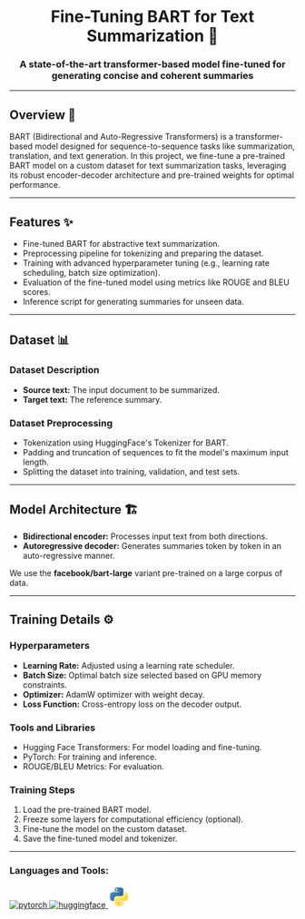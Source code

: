 <h1 align="center">Fine-Tuning BART for Text Summarization 📝</h1>
<h3 align="center">A state-of-the-art transformer-based model fine-tuned for generating concise and coherent summaries</h3>


---

<h2>Overview 🚀</h2>
<p>BART (Bidirectional and Auto-Regressive Transformers) is a transformer-based model designed for sequence-to-sequence tasks like summarization, translation, and text generation. In this project, we fine-tune a pre-trained BART model on a custom dataset for text summarization tasks, leveraging its robust encoder-decoder architecture and pre-trained weights for optimal performance.</p>

---

<h2>Features ✨</h2>
<ul>
  <li>Fine-tuned BART for abstractive text summarization.</li>
  <li>Preprocessing pipeline for tokenizing and preparing the dataset.</li>
  <li>Training with advanced hyperparameter tuning (e.g., learning rate scheduling, batch size optimization).</li>
  <li>Evaluation of the fine-tuned model using metrics like ROUGE and BLEU scores.</li>
  <li>Inference script for generating summaries for unseen data.</li>
</ul>

---

<h2>Dataset 📊</h2>
<h3>Dataset Description</h3>
<ul>
  <li><b>Source text:</b> The input document to be summarized.</li>
  <li><b>Target text:</b> The reference summary.</li>
</ul>

<h3>Dataset Preprocessing</h3>
<ul>
  <li>Tokenization using HuggingFace's Tokenizer for BART.</li>
  <li>Padding and truncation of sequences to fit the model's maximum input length.</li>
  <li>Splitting the dataset into training, validation, and test sets.</li>
</ul>

---

<h2>Model Architecture 🏗️</h2>
<ul>
  <li><b>Bidirectional encoder:</b> Processes input text from both directions.</li>
  <li><b>Autoregressive decoder:</b> Generates summaries token by token in an auto-regressive manner.</li>
</ul>
<p>We use the <b>facebook/bart-large</b> variant pre-trained on a large corpus of data.</p>

---

<h2>Training Details ⚙️</h2>
<h3>Hyperparameters</h3>
<ul>
  <li><b>Learning Rate:</b> Adjusted using a learning rate scheduler.</li>
  <li><b>Batch Size:</b> Optimal batch size selected based on GPU memory constraints.</li>
  <li><b>Optimizer:</b> AdamW optimizer with weight decay.</li>
  <li><b>Loss Function:</b> Cross-entropy loss on the decoder output.</li>
</ul>

<h3>Tools and Libraries</h3>
<ul>
  <li>Hugging Face Transformers: For model loading and fine-tuning.</li>
  <li>PyTorch: For training and inference.</li>
  <li>ROUGE/BLEU Metrics: For evaluation.</li>
</ul>

<h3>Training Steps</h3>
<ol>
  <li>Load the pre-trained BART model.</li>
  <li>Freeze some layers for computational efficiency (optional).</li>
  <li>Fine-tune the model on the custom dataset.</li>
  <li>Save the fine-tuned model and tokenizer.</li>
</ol>

---

<h3 align="left">Languages and Tools:</h3>
<p align="left">
  <a href="https://pytorch.org/" target="_blank" rel="noreferrer">
    <img src="https://www.vectorlogo.zone/logos/pytorch/pytorch-icon.svg" alt="pytorch" width="40" height="40" />
  </a>
  <a href="https://huggingface.co/" target="_blank" rel="noreferrer">
    <img src="https://huggingface.co/front/assets/huggingface_logo-noborder.svg" alt="huggingface" width="40" height="40" />
  </a>
  <a href="https://www.python.org" target="_blank" rel="noreferrer">
    <img src="https://raw.githubusercontent.com/devicons/devicon/master/icons/python/python-original.svg" alt="python" width="40" height="40" />
  </a>
</p>
